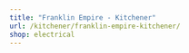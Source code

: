 ```yaml
---
title: "Franklin Empire - Kitchener"
url: /kitchener/franklin-empire-kitchener/
shop: electrical
---
```

